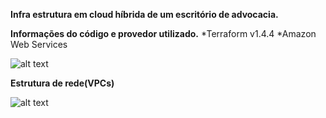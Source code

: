 **Infra estrutura em cloud híbrida de um escritório de advocacia.**

**Informações do código e provedor utilizado.**
*Terraform v1.4.4  *Amazon Web Services

![alt text](https://github.com/henriquenogueira/puc-minas/blob/main/infra.png)

**Estrutura de rede(VPCs)**

![alt text](https://github.com/henriquenogueira/puc-minas/blob/main/lan.png)
